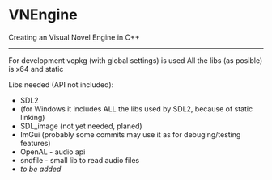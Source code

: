 # VNEngine
Creating an Visual Novel Engine in C++
______________________________________

For development vcpkg (with global settings) is used
All the libs (as posible) is x64 and static

Libs needed (API not included):
*	SDL2
*	(for Windows it includes ALL the libs used by SDL2, because of static linking)
*	SDL_image (not yet needed, planed)
*	ImGui (probably some commits may use it as for debuging/testing features)
*	OpenAL - audio api
*	sndfile - small lib to read audio files
*	*to be added*